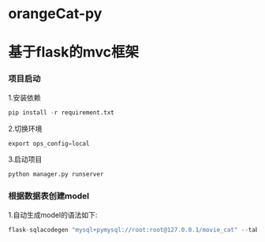 # orangeCat-py
基于flask的mvc框架
===
### 项目启动
1.安装依赖
``` python
pip install -r requirement.txt   
``` 
2.切换环境
``` python
export ops_config=local
```
3.启动项目
``` python
python manager.py runserver
```
### 根据数据表创建model
1.自动生成model的语法如下:
``` python  
flask-sqlacodegen "mysql+pymysql://root:root@127.0.0.1/movie_cat" --tables user --outfile "common/models/user.py"  --flask
``` 

